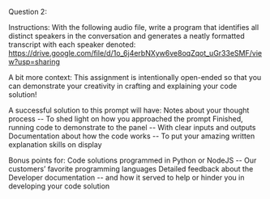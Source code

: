 Question 2:

Instructions: With the following audio file, write a program that identifies all distinct speakers in the conversation and generates a neatly formatted transcript with each speaker denoted: https://drive.google.com/file/d/1o_6j4erbNXyw6ve8oqZqot_uGr33eSMF/view?usp=sharing 

A bit more context: This assignment is intentionally open-ended so that you can demonstrate your creativity in crafting and explaining your code solution! 

A successful solution to this prompt will have:
Notes about your thought process -- To shed light on how you approached the prompt
Finished, running code to demonstrate to the panel -- With clear inputs and outputs
Documentation about how the code works -- To put your amazing written explanation skills on display

Bonus points for:
Code solutions programmed in Python or NodeJS -- Our customers’ favorite programming languages
Detailed feedback about the Developer documentation -- and how it served to help or hinder you in developing your code solution